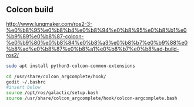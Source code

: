 ## Colcon build
http://www.lungmaker.com/ros2-3-%e0%b8%95%e0%b8%b4%e0%b8%94%e0%b8%95%e0%b8%b1%e0%b9%89%e0%b8%87-colcon-%e0%b9%80%e0%b8%84%e0%b8%a3%e0%b8%b7%e0%b9%88%e0%b8%ad%e0%b8%87%e0%b8%a1%e0%b8%b7%e0%b8%ad-build-ros2/
```bash
sudo apt install python3-colcon-common-extensions
```
```bash
cd /usr/share/colcon_argcomplete/hook/
gedit ~/.bashrc
#insert below
source /opt/ros/galactic/setup.bash
source /usr/share/colcon_argcomplete/hook/colcon-argcomplete.bash
```
